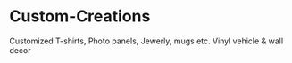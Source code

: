 # Custom-Creations
Customized T-shirts, Photo panels, Jewerly, mugs etc.  Vinyl vehicle &amp; wall decor
